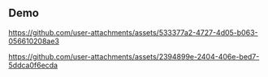 ## Demo



https://github.com/user-attachments/assets/533377a2-4727-4d05-b063-056610208ae3



https://github.com/user-attachments/assets/2394899e-2404-406e-bed7-5ddca0f6ecda

